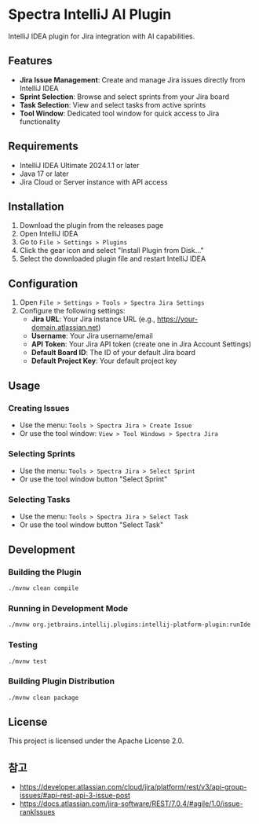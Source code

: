 # Spectra IntelliJ AI Plugin

IntelliJ IDEA plugin for Jira integration with AI capabilities.

## Features

- **Jira Issue Management**: Create and manage Jira issues directly from IntelliJ IDEA
- **Sprint Selection**: Browse and select sprints from your Jira board
- **Task Selection**: View and select tasks from active sprints
- **Tool Window**: Dedicated tool window for quick access to Jira functionality

## Requirements

- IntelliJ IDEA Ultimate 2024.1.1 or later
- Java 17 or later
- Jira Cloud or Server instance with API access

## Installation

1. Download the plugin from the releases page
2. Open IntelliJ IDEA
3. Go to `File > Settings > Plugins`
4. Click the gear icon and select "Install Plugin from Disk..."
5. Select the downloaded plugin file and restart IntelliJ IDEA

## Configuration

1. Open `File > Settings > Tools > Spectra Jira Settings`
2. Configure the following settings:
   - **Jira URL**: Your Jira instance URL (e.g., https://your-domain.atlassian.net)
   - **Username**: Your Jira username/email
   - **API Token**: Your Jira API token (create one in Jira Account Settings)
   - **Default Board ID**: The ID of your default Jira board
   - **Default Project Key**: Your default project key

## Usage

### Creating Issues
- Use the menu: `Tools > Spectra Jira > Create Issue`
- Or use the tool window: `View > Tool Windows > Spectra Jira`

### Selecting Sprints
- Use the menu: `Tools > Spectra Jira > Select Sprint`
- Or use the tool window button "Select Sprint"

### Selecting Tasks
- Use the menu: `Tools > Spectra Jira > Select Task`
- Or use the tool window button "Select Task"

## Development

### Building the Plugin

```bash
./mvnw clean compile
```

### Running in Development Mode

```bash
./mvnw org.jetbrains.intellij.plugins:intellij-platform-plugin:runIde
```

### Testing

```bash
./mvnw test
```

### Building Plugin Distribution

```bash
./mvnw clean package
```

## License

This project is licensed under the Apache License 2.0.

## 참고
- https://developer.atlassian.com/cloud/jira/platform/rest/v3/api-group-issues/#api-rest-api-3-issue-post
- https://docs.atlassian.com/jira-software/REST/7.0.4/#agile/1.0/issue-rankIssues